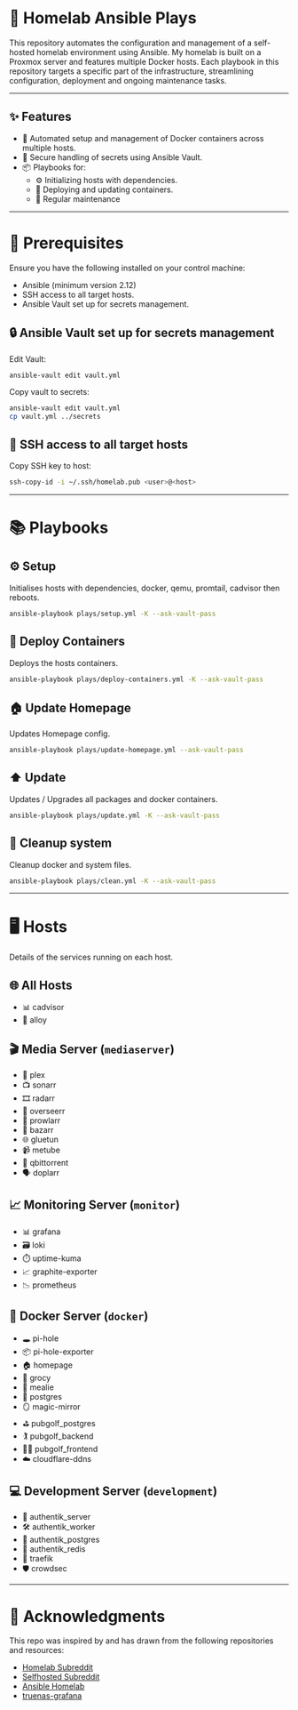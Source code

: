 # 🏡 Homelab Ansible Plays

This repository automates the configuration and management of a self-hosted homelab environment using Ansible. My homelab is built on a Proxmox server and features multiple Docker hosts. Each playbook in this repository targets a specific part of the infrastructure, streamlining configuration, deployment and ongoing maintenance tasks.

---

## ✨ Features

- 🚀 Automated setup and management of Docker containers across multiple hosts.
- 🔐 Secure handling of secrets using Ansible Vault.
- 📦 Playbooks for:
  - ⚙️ Initializing hosts with dependencies.
  - 🐳 Deploying and updating containers.
  - 🔄 Regular maintenance

---

# 📝 Prerequisites

Ensure you have the following installed on your control machine:
- Ansible (minimum version 2.12)
- SSH access to all target hosts.
- Ansible Vault set up for secrets management.

## 🔒 Ansible Vault set up for secrets management

Edit Vault:

```bash
ansible-vault edit vault.yml
```

Copy vault to secrets:

```bash
ansible-vault edit vault.yml
cp vault.yml ../secrets
```

## 🔑 SSH access to all target hosts

Copy SSH key to host:

```bash
ssh-copy-id -i ~/.ssh/homelab.pub <user>@<host>
```
---

# 📚 Playbooks

## ⚙️ Setup

Initialises hosts with dependencies, docker, qemu, promtail, cadvisor then reboots.

```bash
ansible-playbook plays/setup.yml -K --ask-vault-pass
```

## 🐳 Deploy Containers

Deploys the hosts containers.

```bash
ansible-playbook plays/deploy-containers.yml -K --ask-vault-pass
```

## 🏠 Update Homepage

Updates Homepage config.

```bash
ansible-playbook plays/update-homepage.yml --ask-vault-pass
```

## ⬆️ Update

Updates / Upgrades all packages and docker containers.

```bash
ansible-playbook plays/update.yml -K --ask-vault-pass
```

## 🧹 Cleanup system

Cleanup docker and system files.

```bash
ansible-playbook plays/clean.yml -K --ask-vault-pass
```

---

# 🖥️ Hosts
Details of the services running on each host.

## 🌐 All Hosts

- 📊 cadvisor
- 🧬 alloy

## 🎬 Media Server (`mediaserver`)

- 🎥 plex
- 📺 sonarr
- 🎞️ radarr
- 👀 overseerr
- 📡 prowlarr
- 📝 bazarr
- 🌐 gluetun
- 📹 metube
- 💾 qbittorrent
- 🗣️ doplarr

## 📈 Monitoring Server (`monitor`)

- 📊 grafana
- 🗃️ loki
- ⏱️ uptime-kuma
- 📈 graphite-exporter
- 📉 prometheus

## 🐳 Docker Server (`docker`)

- 🕳️ pi-hole
- 📦 pi-hole-exporter
- 🏠 homepage
- 🛒 grocy
- 🍲 mealie
- 🐘 postgres
- 🪞 magic-mirror
- ⛳ pubgolf_postgres
- 🏌️ pubgolf_backend
- 🏌️‍♂️ pubgolf_frontend
- ☁️ cloudflare-ddns

## 💻 Development Server (`development`)

- 🔐 authentik_server
- 🛠️ authentik_worker
- 🐘 authentik_postgres
- 🧠 authentik_redis
- 🚦 traefik
- 🛡️ crowdsec
---

# 🙏 Acknowledgments

This repo was inspired by and has drawn from the following repositories and resources:

- [Homelab Subreddit](http://reddit.com/r/homelab)
- [Selfhosted Subreddit](http://reddit.com/r/selfhosted)
- [Ansible Homelab](https://github.com/rishavnandi/ansible_homelab)
- [truenas-grafana](https://github.com/mazay/truenas-grafana)
